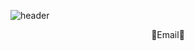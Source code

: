 ![header](https://capsule-render.vercel.app/api?type=waving&color=timeGradient&height=300&section=header&text=Go%20EunChan&fontSize=90)

<center> 🎈Email🎈 </center>


















<!--
**goyou123/goyou123** is a ✨ _special_ ✨ repository because its `README.md` (this file) appears on your GitHub profile.

Here are some ideas to get you started:

- 🔭 I’m currently working on ...
- 🌱 I’m currently learning ...
- 👯 I’m looking to collaborate on ...
- 🤔 I’m looking for help with ...
- 💬 Ask me about ...
- 📫 How to reach me: ...
- 😄 Pronouns: ...
- ⚡ Fun fact: ...
-->
